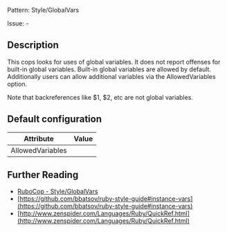 Pattern: Style/GlobalVars

Issue: -

## Description

This cops looks for uses of global variables.
It does not report offenses for built-in global variables.
Built-in global variables are allowed by default. Additionally
users can allow additional variables via the AllowedVariables option.

Note that backreferences like $1, $2, etc are not global variables.

## Default configuration

Attribute | Value
--- | ---
AllowedVariables |

## Further Reading

* [RuboCop - Style/GlobalVars](https://rubocop.readthedocs.io/en/latest/cops_style/#styleglobalvars)
* [https://github.com/bbatsov/ruby-style-guide#instance-vars](https://github.com/bbatsov/ruby-style-guide#instance-vars)
* [http://www.zenspider.com/Languages/Ruby/QuickRef.html](http://www.zenspider.com/Languages/Ruby/QuickRef.html)
